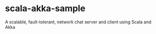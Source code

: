 # scala-akka-sample
A scalable, fault-tolerant, network chat server and client using Scala and Akka
